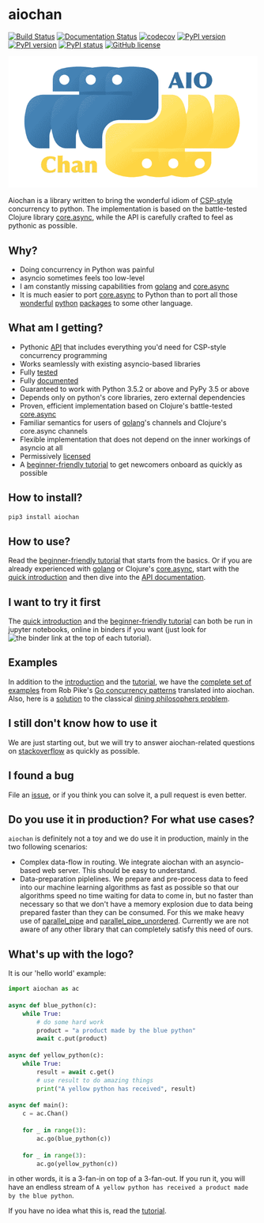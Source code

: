 # aiochan 

[![Build Status](https://travis-ci.com/zh217/aiochan.svg?branch=master)](https://travis-ci.com/zh217/aiochan)
[![Documentation Status](https://readthedocs.org/projects/aiochan/badge/?version=latest)](https://aiochan.readthedocs.io/en/latest/?badge=latest)
[![codecov](https://codecov.io/gh/zh217/aiochan/branch/master/graph/badge.svg)](https://codecov.io/gh/zh217/aiochan)
[![PyPI version](https://img.shields.io/pypi/v/aiochan.svg)](https://pypi.python.org/pypi/aiochan/)
[![PyPI version](https://img.shields.io/pypi/pyversions/aiochan.svg)](https://pypi.python.org/pypi/aiochan/)
[![PyPI status](https://img.shields.io/pypi/status/aiochan.svg)](https://pypi.python.org/pypi/aiochan/)
[![GitHub license](https://img.shields.io/github/license/zh217/aiochan.svg)](https://github.com/zh217/aiochan/blob/master/LICENSE)

![logo](logo.gif "aiochan logo")

Aiochan is a library written to bring the wonderful idiom of 
[CSP-style](https://en.wikipedia.org/wiki/Communicating_sequential_processes) concurrency to python. The implementation 
is based on the battle-tested Clojure library [core.async](https://github.com/clojure/core.async), while the API is 
carefully crafted to feel as pythonic as possible.

## Why?

* Doing concurrency in Python was painful
* asyncio sometimes feels too low-level
* I am constantly missing capabilities from [golang](https://golang.org) and 
  [core.async](https://github.com/clojure/core.async)
* It is much easier to port [core.async](https://github.com/clojure/core.async) to Python than to port all those
  [wonderful](http://www.numpy.org/) [python](https://pytorch.org/) [packages](https://scrapy.org/) to some other 
  language.

## What am I getting?

* Pythonic [API](https://aiochan.readthedocs.io/en/latest/api.html) that includes everything you'd need for CSP-style
  concurrency programming
* Works seamlessly with existing asyncio-based libraries
* Fully [tested](aiochan/test)
* Fully [documented](https://aiochan.readthedocs.io/en/latest/index.html)
* Guaranteed to work with Python 3.5.2 or above and PyPy 3.5 or above
* Depends only on python's core libraries, zero external dependencies
* Proven, efficient implementation based on Clojure's battle-tested [core.async](https://github.com/clojure/core.async)
* Familiar semantics for users of [golang](https://golang.org)'s channels and Clojure's core.async channels
* Flexible implementation that does not depend on the inner workings of asyncio at all
* Permissively [licensed](LICENSE)
* A [beginner-friendly tutorial](https://aiochan.readthedocs.io/en/latest/tutorial.html) to get newcomers onboard as 
quickly as possible

## How to install?

```bash
pip3 install aiochan
```

## How to use?

Read the [beginner-friendly tutorial](https://aiochan.readthedocs.io/en/latest/tutorial.html) that starts from the 
basics. Or if you are already experienced with [golang](https://golang.org) or Clojure's 
[core.async](https://github.com/clojure/core.async), start with the 
[quick introduction](https://aiochan.readthedocs.io/en/latest/quick.html) and then dive into the 
[API documentation](https://aiochan.readthedocs.io/en/latest/api.html).

## I want to try it first

The [quick introduction](https://aiochan.readthedocs.io/en/latest/quick.html) and the 
[beginner-friendly tutorial](https://aiochan.readthedocs.io/en/latest/tutorial.html) can both be run in jupyter 
notebooks, online in binders if you want (just look for ![the binder link](https://mybinder.org/static/images/badge.svg) 
at the top of each tutorial).

## Examples

In addition to the [introduction](https://aiochan.readthedocs.io/en/latest/quick.html) and the 
[tutorial](https://aiochan.readthedocs.io/en/latest/tutorial.html), we have the 
[complete set of examples](examples/concurrency_patterns) from Rob Pike's 
[Go concurrency patterns](https://www.youtube.com/watch?v=f6kdp27TYZs) translated into aiochan. Also, here is a 
[solution](examples/dining_philosophers.py) to the classical 
[dining philosophers problem](https://en.wikipedia.org/wiki/Dining_philosophers_problem).

## I still don't know how to use it

We are just starting out, but we will try to answer aiochan-related questions on 
[stackoverflow](https://stackoverflow.com/questions/ask?tags=python+python-aiochan) as quickly as possible.

## I found a bug

File an [issue](https://github.com/zh217/aiochan/issues/new), or if you think you can solve it, a pull request is even 
better.

## Do you use it in production? For what use cases?

`aiochan` is definitely not a toy and we do use it in production, mainly in the two following scenarios:

* Complex data-flow in routing.  We integrate aiochan with an asyncio-based web server.
  This should be easy to understand.
* Data-preparation piplelines.  We prepare and pre-process data to feed into our machine learning 
  algorithms as fast as possible so that our algorithms speed no time waiting for data
  to come in, but no faster than necessary so that we don't have a memory explosion due to
  data being prepared faster than they can be consumed.  For this we make heavy use of
  [parallel_pipe](https://aiochan.readthedocs.io/en/latest/api.html#aiochan.channel.Chan.parallel_pipe)
  and [parallel_pipe_unordered](https://aiochan.readthedocs.io/en/latest/api.html#aiochan.channel.Chan.parallel_pipe_unordered).
  Currently we are not aware of any other library that can completely satisfy this need of ours.

## What's up with the logo?

It is our 'hello world' example:

```python
import aiochan as ac

async def blue_python(c):
    while True:
        # do some hard work
        product = "a product made by the blue python"
        await c.put(product)

async def yellow_python(c):
    while True:
        result = await c.get()
        # use result to do amazing things
        print("A yellow python has received", result)

async def main():
    c = ac.Chan()

    for _ in range(3):
        ac.go(blue_python(c))

    for _ in range(3):
        ac.go(yellow_python(c))
```

in other words, it is a 3-fan-in on top of a 3-fan-out. If you run it, you will have an endless stream of 
`A yellow python has received a product made by the blue python`.

If you have no idea what this is, read the [tutorial](https://aiochan.readthedocs.io/en/latest/tutorial.html).